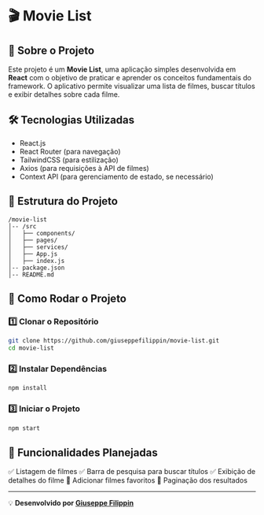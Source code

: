 # 🎬 Movie List

## 📌 Sobre o Projeto
Este projeto é um **Movie List**, uma aplicação simples desenvolvida em **React** com o objetivo de praticar e aprender os conceitos fundamentais do framework. O aplicativo permite visualizar uma lista de filmes, buscar títulos e exibir detalhes sobre cada filme.

## 🛠️ Tecnologias Utilizadas
- React.js
- React Router (para navegação)
- TailwindCSS (para estilização)
- Axios (para requisições à API de filmes)
- Context API (para gerenciamento de estado, se necessário)

## 📂 Estrutura do Projeto
```
/movie-list
│-- /src
│   ├── components/
│   ├── pages/
│   ├── services/
│   ├── App.js
│   ├── index.js
│-- package.json
│-- README.md
```

## 🚀 Como Rodar o Projeto
### 1️⃣ Clonar o Repositório
```bash
git clone https://github.com/giuseppefilippin/movie-list.git
cd movie-list
```
### 2️⃣ Instalar Dependências
```bash
npm install
```
### 3️⃣ Iniciar o Projeto
```bash
npm start
```

## 📌 Funcionalidades Planejadas
✅ Listagem de filmes
✅ Barra de pesquisa para buscar títulos
✅ Exibição de detalhes do filme
🔄 Adicionar filmes favoritos
🔄 Paginação dos resultados

---

💡 **Desenvolvido por [Giuseppe Filippin](https://github.com/giuseppefilippin)**

